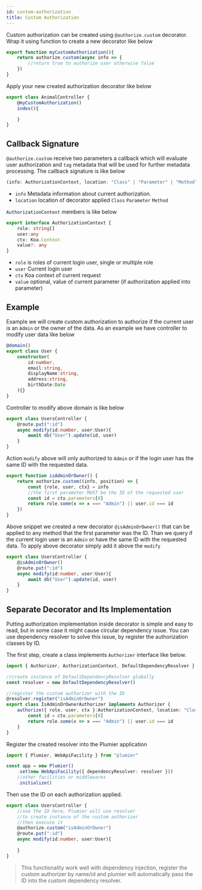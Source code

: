 ```yaml
---
id: custom-authorization
title: Custom Authorization
---
```


Custom authorization can be created using `@authorize.custom` decorator. Wrap it using function to create a new decorator like below

```typescript
export function myCustomAuthorization(){
    return authorize.custom(async info => {
        //return true to authorize user otherwise false
    })
}
```

Apply your new created authorization decorator like below

```typescript
export class AnimalController {
    @myCustomAuthorization()
    index(){

    }
}
```

## Callback Signature 
`@authorize.custom` receive two parameters a callback which will evaluate user authorization and `tag` metadata that will be used for further metadata processing. The callback signature is like below

```typescript
(info: AuthorizationContext, location: "Class" | "Parameter" | "Method") => boolean | Promise<boolean>
```

* `info` Metadata information about current authorization.
* `location` location of decorator applied `Class` `Parameter` `Method`

`AuthorizationContext` members is like below

```typescript
export interface AuthorizationContext {
    role: string[]
    user:any
    ctx: Koa.Context
    value?: any
}
```

* `role` is roles of current login user, single or multiple role
* `user` Current login user
* `ctx` Koa context of current request
* `value` optional, value of current parameter (if authorization applied into parameter)

## Example
Example we will create custom authorization to authorize if the current user is an `Admin` or the owner of the data. As an example we have controller to modify user data like below

```TypeScript
@domain()
export class User {
    constructor(
        id:number,
        email:string,
        displayName:string,
        address:string,
        birthDate:Date
    ){}
}
```

Controller to modify above domain is like below

```typescript
export class UsersController {
    @route.put(":id")
    async modify(id:number, user:User){
        await db("User").update(id, user)
    }
}
```

Action `modify` above will only authorized to `Admin` or if the login user has the same ID with the requested data. 

```typescript
export function isAdminOrOwner() {
    return authorize.custom((info, position) => {
        const {role, user, ctx} = info
        //the first parameter MUST be the ID of the requested user
        const id = ctx.parameters[0]
        return role.some(x => x === "Admin") || user.id === id
    })
}
```

Above snippet we created a new decorator `@isAdminOrOwner()` that can be applied to any method that the first parameter was the ID. Than we query if the current login user is an `Admin` or have the same ID with the requested data. To apply above decorator simply add it above the `modify` 

```typescript
export class UsersController {
    @isAdminOrOwner()
    @route.put(":id")
    async modify(id:number, user:User){
        await db("User").update(id, user)
    }
}
```

## Separate Decorator and Its Implementation
Putting authorization implementation inside decorator is simple and easy to read, but in some case it might cause circular dependency issue. You can use dependency resolver to solve this issue, by register the authorization classes by ID. 

The first step, create a class implements `Authorizer` interface like below.

```typescript
import { Authorizer, AuthorizationContext, DefaultDependencyResolver } from "plumier"

//create instance of DefaultDependencyResolver globally
const resolver = new DefaultDependencyResolver()

//register the custom authorizer with the ID
@resolver.register("isAdminOrOwner")
export class IsAdminOrOwnerAuthorizer implements Authorizer {
    authorize({ role, user, ctx }:AuthorizationContext, location: "Class" | "Parameter" | "Method") {
        const id = ctx.parameters[0]
        return role.some(x => x === "Admin") || user.id === id
    }
}
```

Register the created resolver into the Plumier application 

```typescript
import { Plumier, WebApiFacility } from "plumier"

const app = new Plumier()
    .set(new WebApiFacility({ dependencyResolver: resolver }))
    //other facilities or middlewares
    .initialize()
```

Then use the ID on each authorization applied. 

```typescript
export class UsersController {
    //use the ID here, Plumier will use resolver 
    //to create instance of the custom authorizer 
    //then execute it
    @authorize.custom("isAdminOrOwner")
    @route.put(":id")
    async modify(id:number, user:User){
        
    }
}
```

> This functionality work well with dependency injection, register the custom authorizer by name/id and plumier will automatically pass the ID into the custom dependency resolver.